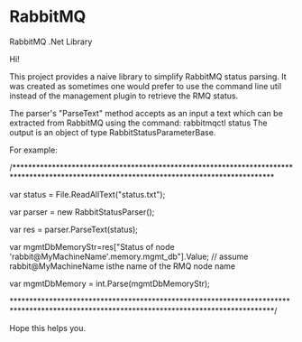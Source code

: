 # RabbitMQ
RabbitMQ .Net Library


Hi!

This project provides a naive library to simplify RabbitMQ status parsing.
It was created as sometimes one would prefer to use the command line util instead of the management plugin to retrieve the RMQ status.

The parser's "ParseText" method accepts as an input a text which can be extracted from RabbitMQ using the command: rabbitmqctl status
The output is an object of type RabbitStatusParameterBase.

For example:

/******************************************************************************************************************************************

var status = File.ReadAllText("status.txt");

var parser = new RabbitStatusParser();

var res = parser.ParseText(status);

var mgmtDbMemoryStr=res["Status of node 'rabbit@MyMachineName'.memory.mgmt_db"].Value; // assume rabbit@MyMachineName isthe name of the RMQ node name

var mgmtDbMemory = int.Parse(mgmtDbMemoryStr);

******************************************************************************************************************************************/


Hope this helps you.
